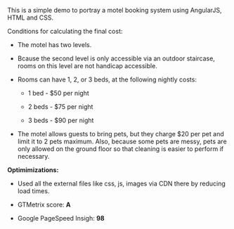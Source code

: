 This is a simple demo to portray a motel booking system using AngularJS, HTML and CSS.

Conditions for calculating the final cost:

- The motel has two levels.

- Bcause the second level is only accessible via an outdoor staircase, rooms on this level are not handicap accessible.

- Rooms can have 1, 2, or 3 beds, at the following nightly costs:

  - 1 bed - $50 per night

  - 2 beds - $75 per night

  - 3 beds - $90 per night

- The motel allows guests to bring pets, but they charge $20 per pet and limit it to 2 pets maximum. Also, because some pets are messy, pets are only allowed on the ground floor so that cleaning is easier to perform if necessary.

**Optimimizations:**

- Used all the external files like css, js, images via CDN there by reducing load times.

- GTMetrix score: **A**

- Google PageSpeed Insigh: **98**

